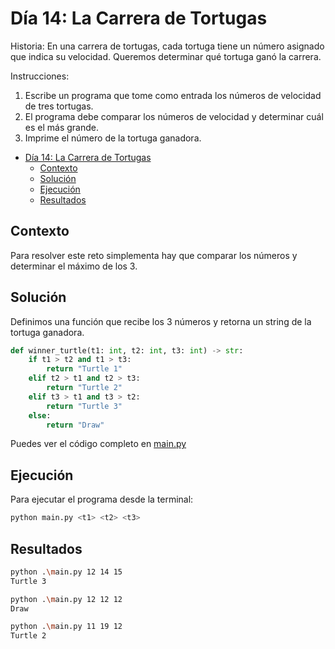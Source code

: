 # Día 14: La Carrera de Tortugas

Historia: En una carrera de tortugas, cada tortuga tiene un número asignado que indica su velocidad. Queremos determinar qué tortuga ganó la carrera.

Instrucciones:

1. Escribe un programa que tome como entrada los números de velocidad de tres tortugas.
2. El programa debe comparar los números de velocidad y determinar cuál es el más grande.
3. Imprime el número de la tortuga ganadora.

- [Día 14: La Carrera de Tortugas](#día-14-la-carrera-de-tortugas)
  - [Contexto](#contexto)
  - [Solución](#solución)
  - [Ejecución](#ejecución)
  - [Resultados](#resultados)

## Contexto

Para resolver este reto simplementa hay que comparar los números y determinar el máximo de los 3.

## Solución

Definimos una función que recibe los 3 números y retorna un string de la tortuga ganadora.

```python
def winner_turtle(t1: int, t2: int, t3: int) -> str:
    if t1 > t2 and t1 > t3:
        return "Turtle 1"
    elif t2 > t1 and t2 > t3:
        return "Turtle 2"
    elif t3 > t1 and t3 > t2:
        return "Turtle 3"
    else:
        return "Draw"

```

Puedes ver el código completo en [main.py](main.py)

## Ejecución

Para ejecutar el programa desde la terminal:

```bash
python main.py <t1> <t2> <t3>
```

## Resultados

```bash
python .\main.py 12 14 15
Turtle 3
```

```bash
python .\main.py 12 12 12
Draw
```

```bash
python .\main.py 11 19 12
Turtle 2
```